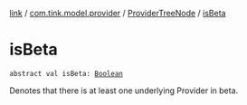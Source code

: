 [link](../../index.md) / [com.tink.model.provider](../index.md) / [ProviderTreeNode](index.md) / [isBeta](./is-beta.md)

# isBeta

`abstract val isBeta: `[`Boolean`](https://kotlinlang.org/api/latest/jvm/stdlib/kotlin/-boolean/index.html)

Denotes that there is at least one underlying Provider in beta.

